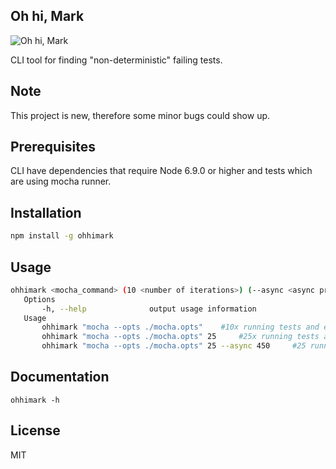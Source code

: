 ## Oh hi, Mark
![Oh hi, Mark](https://media1.giphy.com/media/l0HUldzuCa0S16SkM/giphy.gif)


CLI tool for finding "non-deterministic" failing tests.

## Note

This project is new, therefore some minor bugs could show up.

## Prerequisites

CLI have dependencies that require Node 6.9.0 or higher and tests which are using mocha runner.

## Installation

```bash
npm install -g ohhimark
```

## Usage

```bash
ohhimark <mocha_command> (10 <number of iterations>) (--async <async processing> (100 <spawn process treshhold in ms>))
   Options
       -h, --help              output usage information
   Usage
       ohhimark "mocha --opts ./mocha.opts"    #10x running tests and evaluate
       ohhimark "mocha --opts ./mocha.opts" 25     #25x running tests and evaluate
       ohhimark "mocha --opts ./mocha.opts" 25 --async 450     #25 running async tests, new process is spawning after 450 ms
```

## Documentation

```
ohhimark -h
```

## License

MIT

